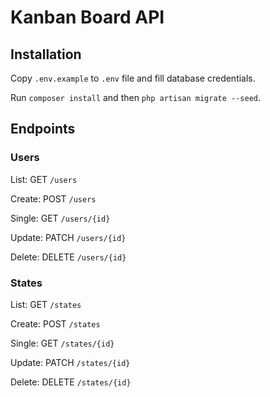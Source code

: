 # Kanban Board API

## Installation

Copy `.env.example` to `.env` file and fill database credentials.

Run `composer install` and then `php artisan migrate --seed`. 

## Endpoints

### Users

List: GET `/users`

Create: POST `/users`

Single: GET `/users/{id}`

Update: PATCH `/users/{id}`

Delete: DELETE `/users/{id}`


### States

List: GET `/states`

Create: POST `/states`

Single: GET `/states/{id}`

Update: PATCH `/states/{id}`

Delete: DELETE `/states/{id}`
